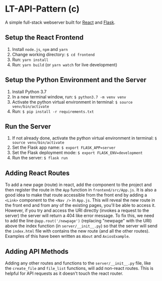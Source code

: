 # LT-API-Pattern (c)

A simple full-stack webserver built for [React](https://reactjs.org/) and [Flask](flask.pocoo.org/).

## Setup the React Frontend

1. Install `node.js`, `npm` and `yarn`
2. Change working directory: `$ cd frontend`
3. Run: `yarn install`
4. Run: `yarn build` (or `yarn watch` for live development)

## Setup the Python Environment and the Server

1. Install Python 3.7
2. In a new terminal window, run: `$ python3.7 -m venv venv`
3. Activate the python virtual environment in terminal: `$ source venv/bin/activate`
4. Run: `$ pip install -r requirements.txt`

## Run the Server

1. If not already done, activate the python virtual environment in terminal: `$ source venv/bin/activate`
2. Set the Flask app name: `$ export FLASK_APP=server`
3. Set the Flask deployment mode: `$ export FLASK_ENV=development`
4. Run the server: `$ flask run`

## Adding React Routes

To add a new page (route) in react, add the component to the project and then register the route in the `App` function in `frontend/src/App.js`. It is also a good idea to make that route accessible from the front end by adding a `<Link>` component to the `<Nav />` in `App.js`. This will reveal the new route in the front end and from any of the existing pages, you'll be able to access it. However, if you try and access the URI directly (invokes a request to the server) the server will return a 404 like error message. To fix this, we need to add the line `@app.rout('/newpage')` (replacing "newpage" with the URI) above the index function (in `server/__init__.py`) so that the server will send the `index.html` file with contains the new route (and all the other routes). Examples of this have been written as `About` and `AxiosExample`.

## Adding API Methods

Adding any other routes and functions to the `server/__init__.py` file, like the `create_file` and `file_list` functions, will add non-react routes. This is helpful for API requests as it doesn't touch the react router.
